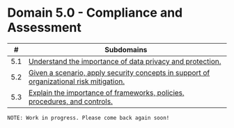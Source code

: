 # Domain 5.0 - Compliance and Assessment

| # | Subdomains   | 
|---|---|
|5.1 | [Understand the importance of data privacy and protection.](https://github.com/erich-tech/CySA_Plus/tree/main/Domain_5#readme) |
|5.2 | [Given a scenario, apply security concepts in support of organizational risk mitigation.](https://github.com/erich-tech/CySA_Plus/tree/main/Domain_5#readme) |
|5.3 | [Explain the importance of frameworks, policies, procedures, and controls.](https://github.com/erich-tech/CySA_Plus/tree/main/Domain_5#readme) |


```
NOTE: Work in progress. Please come back again soon! 
```

